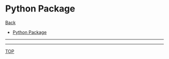 # Python Package

[Back](../index.md)

- [Python Package](#python-package)

---

---

[TOP](#python-package)

